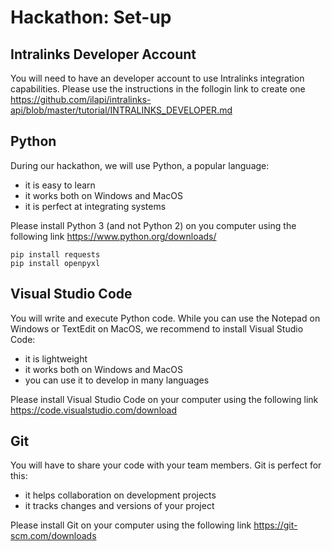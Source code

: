 # Hackathon: Set-up

## Intralinks Developer Account

You will need to have an developer account to use Intralinks integration capabilities. Please use the instructions in the follogin link to create one https://github.com/ilapi/intralinks-api/blob/master/tutorial/INTRALINKS_DEVELOPER.md

## Python

During our hackathon, we will use Python, a popular language:
* it is easy to learn
* it works both on Windows and MacOS
* it is perfect at integrating systems

Please install Python 3 (and not Python 2) on you computer using the following link https://www.python.org/downloads/

```
pip install requests
pip install openpyxl
```

## Visual Studio Code

You will write and execute Python code. While you can use the Notepad on Windows or TextEdit on MacOS, we recommend to install Visual Studio Code:
* it is lightweight
* it works both on Windows and MacOS
* you can use it to develop in many languages

Please install Visual Studio Code on your computer using the following link https://code.visualstudio.com/download

## Git

You will have to share your code with your team members. Git is perfect for this:
* it helps collaboration on development projects
* it tracks changes and versions of your project

Please install Git on your computer using the following link https://git-scm.com/downloads

